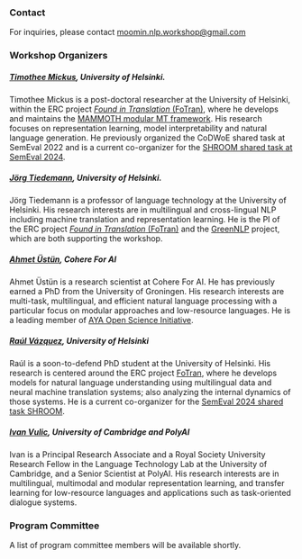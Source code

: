 ### Contact

For inquiries, please contact [moomin.nlp.workshop@gmail.com](mailto:moomin.nlp.workshop@gmail.com)

### Workshop Organizers

##### [Timothee Mickus](timotheemickus.github.io), University of Helsinki.
Timothee Mickus is a  post-doctoral researcher at the University of Helsinki, within the ERC project [_Found in Translation_ (FoTran)](https://blogs.helsinki.fi/language-technology/fotran/), where he develops and maintains the [MAMMOTH modular MT framework](https://github.com/Helsinki-NLP/mammoth).
His research focuses on representation learning, model interpretability and natural language generation. 
He previously organized the CoDWoE shared task at SemEval 2022 and is a current co-organizer for the [SHROOM shared task at SemEval 2024](https://helsinki-nlp.github.io/shroom/).

##### [Jörg Tiedemann](blogs.helsinki.fi/tiedeman), University of Helsinki.
Jörg Tiedemann is a professor of language technology at the University of Helsinki. 
His research interests are in multilingual and cross-lingual NLP including machine translation and representation learning. 
He is the PI of the ERC project [_Found in Translation_ (FoTran)](https://blogs.helsinki.fi/language-technology/fotran/) and the [GreenNLP](https://greennlp.github.io/) project, which are both supporting the workshop. 

##### [Ahmet Üstün](ahmetustun.github.io), Cohere For AI 
Ahmet Üstün is a research scientist at Cohere For AI. 
He has previously earned a PhD from the University of Groningen. 
His research interests are multi-task, multilingual, and efficient natural language processing with a particular focus on modular approaches and low-resource languages. 
He is a leading member of [AYA Open Science Initiative](https://txt.cohere.com/aya-multilingual/).

##### [Raúl Vázquez](https://jrvc.github.io/), University of Helsinki 
Raúl is a soon-to-defend PhD student at the University of Helsinki. His research is centered around the ERC project [FoTran](https://blogs.helsinki.fi/language-technology/fotran/), where he develops models for natural language understanding using multilingual data and neural machine translation systems; also 
analyzing the internal dynamics of those systems. He is a current co-organizer for the [SemEval 2024 shared task SHROOM](https://helsinki-nlp.github.io/shroom/).

##### [Ivan Vulic](sites.google.com/site/ivanvulic/), University of Cambridge and PolyAI 
Ivan is a Principal Research Associate and a Royal Society University Research Fellow in the Language Technology Lab at the University of Cambridge, and a Senior Scientist at PolyAI.
His research interests are in multilingual, multimodal and modular representation learning, and transfer learning for low-resource languages and applications such as task-oriented dialogue systems. 

### Program Committee
A list of program committee members will be available shortly.
